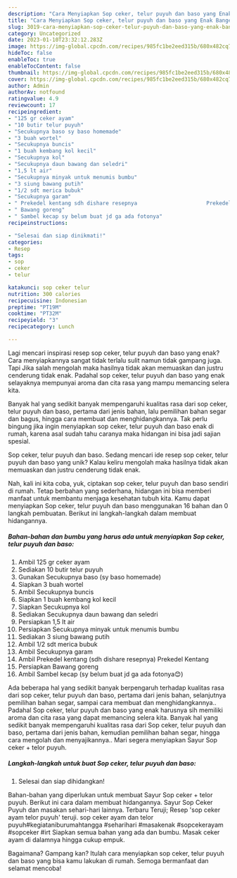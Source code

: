 ```yaml
---
description: "Cara Menyiapkan Sop ceker, telur puyuh dan baso yang Enak Banget, Buat Buka Puasa Bikin Ngiler"
title: "Cara Menyiapkan Sop ceker, telur puyuh dan baso yang Enak Banget, Buat Buka Puasa Bikin Ngiler"
slug: 3019-cara-menyiapkan-sop-ceker-telur-puyuh-dan-baso-yang-enak-banget-buat-buka-puasa-bikin-ngiler
category: Uncategorized
date: 2023-01-10T23:32:12.283Z
image: https://img-global.cpcdn.com/recipes/985fc1be2eed315b/680x482cq70/sop-ceker-telur-puyuh-dan-baso-foto-resep-utama.jpg
hideToc: false
enableToc: true
enableTocContent: false
thumbnail: https://img-global.cpcdn.com/recipes/985fc1be2eed315b/680x482cq70/sop-ceker-telur-puyuh-dan-baso-foto-resep-utama.jpg
cover: https://img-global.cpcdn.com/recipes/985fc1be2eed315b/680x482cq70/sop-ceker-telur-puyuh-dan-baso-foto-resep-utama.jpg
author: Admin
authorAv: notfound
ratingvalue: 4.9
reviewcount: 17
recipeingredient:
- "125 gr ceker ayam"
- "10 butir telur puyuh"
- "Secukupnya baso sy baso homemade"
- "3 buah wortel"
- "Secukupnya buncis"
- "1 buah kembang kol kecil"
- "Secukupnya kol"
- "Secukupnya daun bawang dan seledri"
- "1,5 lt air"
- "Secukupnya minyak untuk menumis bumbu"
- "3 siung bawang putih"
- "1/2 sdt merica bubuk"
- "Secukupnya garam"
- " Prekedel kentang sdh dishare resepnya                      Prekedel Kentang"
- " Bawang goreng"
- " Sambel kecap sy belum buat jd ga ada fotonya"
recipeinstructions:

- "Selesai dan siap dinikmati!"
categories:
- Resep
tags:
- sop
- ceker
- telur

katakunci: sop ceker telur 
nutrition: 300 calories
recipecuisine: Indonesian
preptime: "PT19M"
cooktime: "PT32M"
recipeyield: "3"
recipecategory: Lunch

---
```



Lagi mencari inspirasi resep sop ceker, telur puyuh dan baso yang enak? Cara menyiapkannya sangat tidak terlalu sulit namun tidak gampang juga. Tapi Jika salah mengolah maka hasilnya tidak akan memuaskan dan justru cenderung tidak enak. Padahal sop ceker, telur puyuh dan baso yang enak selayaknya mempunyai aroma dan cita rasa yang mampu memancing selera kita.


Banyak hal yang sedikit banyak mempengaruhi kualitas rasa dari sop ceker, telur puyuh dan baso, pertama dari jenis bahan, lalu pemilihan bahan segar dan bagus, hingga cara membuat dan menghidangkannya. Tak perlu bingung jika ingin menyiapkan sop ceker, telur puyuh dan baso enak di rumah, karena asal sudah tahu caranya maka hidangan ini bisa jadi sajian spesial.

Sop ceker, telur puyuh dan baso. Sedang mencari ide resep sop ceker, telur puyuh dan baso yang unik? Kalau keliru mengolah maka hasilnya tidak akan memuaskan dan justru cenderung tidak enak.


Nah, kali ini kita coba, yuk, ciptakan sop ceker, telur puyuh dan baso sendiri di rumah. Tetap berbahan yang sederhana, hidangan ini bisa memberi manfaat untuk membantu menjaga kesehatan tubuh kita. Kamu dapat menyiapkan Sop ceker, telur puyuh dan baso menggunakan 16 bahan dan 0 langkah pembuatan. Berikut ini langkah-langkah dalam membuat hidangannya.

<!--inarticleads1-->

##### Bahan-bahan dan bumbu yang harus ada untuk menyiapkan Sop ceker, telur puyuh dan baso:

1. Ambil 125 gr ceker ayam
1. Sediakan 10 butir telur puyuh
1. Gunakan Secukupnya baso (sy baso homemade)
1. Siapkan 3 buah wortel
1. Ambil Secukupnya buncis
1. Siapkan 1 buah kembang kol kecil
1. Siapkan Secukupnya kol
1. Sediakan Secukupnya daun bawang dan seledri
1. Persiapkan 1,5 lt air
1. Persiapkan Secukupnya minyak untuk menumis bumbu
1. Sediakan 3 siung bawang putih
1. Ambil 1/2 sdt merica bubuk
1. Ambil Secukupnya garam
1. Ambil  Prekedel kentang (sdh dishare resepnya)                      Prekedel Kentang
1. Persiapkan  Bawang goreng
1. Ambil  Sambel kecap (sy belum buat jd ga ada fotonya😊)


Ada beberapa hal yang sedikit banyak berpengaruh terhadap kualitas rasa dari sop ceker, telur puyuh dan baso, pertama dari jenis bahan, selanjutnya pemilihan bahan segar, sampai cara membuat dan menghidangkannya.. Padahal Sop ceker, telur puyuh dan baso yang enak harusnya sih memiliki aroma dan cita rasa yang dapat memancing selera kita. Banyak hal yang sedikit banyak mempengaruhi kualitas rasa dari Sop ceker, telur puyuh dan baso, pertama dari jenis bahan, kemudian pemilihan bahan segar, hingga cara mengolah dan menyajikannya.. Mari segera menyiapkan Sayur Sop ceker + telor puyuh. 

<!--inarticleads2-->

##### Langkah-langkah untuk buat Sop ceker, telur puyuh dan baso:


1. Selesai dan siap dihidangkan!

Bahan-bahan yang diperlukan untuk membuat Sayur Sop ceker + telor puyuh. Berikut ini cara dalam membuat hidangannya. Sayur Sop Ceker Puyuh dan masakan sehari-hari lainnya. Terbaru Teruji; Resep &#39;sop ceker ayam telor puyuh&#39; teruji. sop ceker ayam dan telor puyuh#kegiataniburumahtangga #seharihari #masakenak #sopcekerayam #sopceker #irt Siapkan semua bahan yang ada dan bumbu. Masak ceker ayam di dalamnya hingga cukup empuk. 

Bagaimana? Gampang kan? Itulah cara menyiapkan sop ceker, telur puyuh dan baso yang bisa kamu lakukan di rumah. Semoga bermanfaat dan selamat mencoba!
